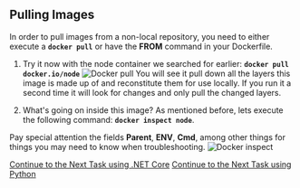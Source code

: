 ## Pulling Images
In order to pull images from a non-local repository, you need to either execute a **`docker pull`** or have the **FROM** command in your Dockerfile.

1. Try it now with the node container we searched for earlier:
**`docker pull docker.io/node`**
![Docker pull](https://github.com/Burwood/containers101/blob/azure/containers_lab/images/Azure_docker_pull_posh.png)
You will see it pull down all the layers this image is made up of and reconstitute them for use locally. If you run it a second time it will look for changes and only pull the changed layers.

2. What's going on inside this image? As mentioned before, lets execute the following command: **`docker inspect node`**. 

Pay special attention the fields **Parent**, **ENV**, **Cmd**,  among other things for things you may need to know when troubleshooting.
![Docker inspect](https://github.com/Burwood/containers101/blob/azure/containers_lab/images/Azure_docker_image_inspect_posh.png)


[Continue to the Next Task using .NET Core](https://github.com/Burwood/containers101/blob/azure/containers_lab/azure/task_4_win.md)
[Continue to the Next Task using Python](https://github.com/Burwood/containers101/blob/azure/containers_lab/azure/task_4.md)
